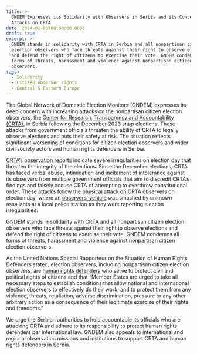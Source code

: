 ```yaml
---
title: >-
  GNDEM Expresses its Solidarity with Observers in Serbia and its Concern over
  Attacks on CRTA
date: 2024-01-03T00:00:00.000Z
draft: true
excerpt: >-
  GNDEM stands in solidarity with CRTA in Serbia and all nonpartisan citizen
  election observers who face threats against their right to observe elections
  and defend the right of citizens to exercise their vote. GNDEM condemns all
  forms of threats, harassment and violence against nonpartisan citizen election
  observers. 
tags:
  - Solidarity
  - Citizen observer rights
  - Central & Eastern Europe
---
```


The Global Network of Domestic Election Monitors (GNDEM) expresses its deep concern with increasing attacks on the nonpartisan citizen election observers, the [Center for Research, Transparency and Accountability (CRTA)](https://crta.rs/en/), in Serbia following the December 2023 snap elections. These attacks from government officials threaten the ability of CRTA to legally observe elections and puts their safety at risk. The situation reflects significant worsening of conditions for citizen election observers and wider civil society actors and human rights defenders in Serbia. 

[CRTA’s observation reports](https://crta.rs/en/category/news/) indicate severe irregularities on election day that threaten the integrity of the elections. Since the December elections, CRTA has faced verbal abuse, intimidation and incitement of intolerance against its observers from multiple government officials that aim to discredit CRTA’s findings and falsely accuse CRTA of attempting to overthrow constitutional order. These attacks follow the physical attack on CRTA observers on election day, where an [observers’ vehicle](https://twitter.com/CRTArs/status/1736341589897642130?s=20) was smashed by unknown assailants at a local police station as they were reporting election irregularities. 

GNDEM stands in solidarity with CRTA and all nonpartisan citizen election observers who face threats against their right to observe elections and defend the right of citizens to exercise their vote. GNDEM condemns all forms of threats, harassment and violence against nonpartisan citizen election observers. 

As the United Nations Special Rapporteur on the Situation of Human Rights Defenders stated, election observers, including nonpartisan citizen election observers, are [human rights defenders](https://srdefenders.org/information/the-situation-of-election-observers-as-human-rights-defenders%ef%bf%bc/) who serve to protect civil and political rights of citizens and that “Member States are urged to take all necessary steps to establish conditions that allow national and international election observers to effectively do their work, and to protect them from any violence, threats, retaliation, adverse discrimination, pressure or any other arbitrary action as a consequence of their legitimate exercise of their rights and freedoms.” 

We urge the Serbian authorities to hold accountable its officials who are attacking CRTA and adhere to its responsibility to protect human rights defenders per international law. GNDEM also appeals to international and regional observation missions and institutions to support CRTA and human rights defenders in Serbia. 
